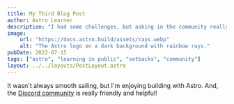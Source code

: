 ```yaml
---
title: My Third Blog Post
author: Astro Learner
description: "I had some challenges, but asking in the community really helped!"
image:
    url: "https://docs.astro.build/assets/rays.webp"
    alt: "The Astro logo on a dark background with rainbow rays."
pubDate: 2022-07-15
tags: ["astro", "learning in public", "setbacks", "community"]
layout: ../../layouts/PostLayout.astro
---
```

It wasn't always smooth sailing, but I'm enjoying building with Astro. And, the [Discord community](https://astro.build/chat) is really friendly and helpful!
